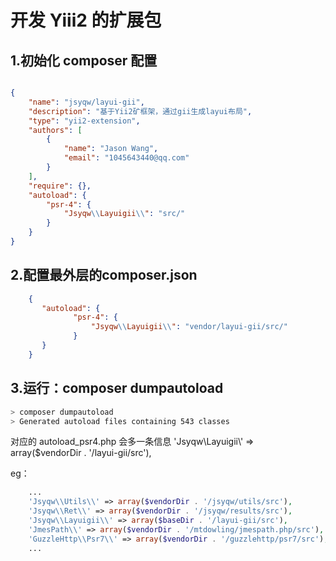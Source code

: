 # 开发 Yiii2 的扩展包

## 1.初始化 composer 配置

```json

{
    "name": "jsyqw/layui-gii",
    "description": "基于Yii2矿框架，通过gii生成layui布局",
    "type": "yii2-extension",
    "authors": [
        {
            "name": "Jason Wang",
            "email": "1045643440@qq.com"
        }
    ],
    "require": {},
    "autoload": {
        "psr-4": {
            "Jsyqw\\Layuigii\\": "src/"
        }
    }
}


```

## 2.配置最外层的composer.json
   
```json
    {
       "autoload": {
              "psr-4": {
                  "Jsyqw\\Layuigii\\": "vendor/layui-gii/src/"
              }
       }
    }
```

## 3.运行：composer dumpautoload

```bash
> composer dumpautoload
> Generated autoload files containing 543 classes
```

对应的 autoload_psr4.php
会多一条信息
'Jsyqw\\Layuigii\\' => array($vendorDir . '/layui-gii/src'),

eg：
```php
    ...
    'Jsyqw\\Utils\\' => array($vendorDir . '/jsyqw/utils/src'),
    'Jsyqw\\Ret\\' => array($vendorDir . '/jsyqw/results/src'),
    'Jsyqw\\Layuigii\\' => array($baseDir . '/layui-gii/src'),
    'JmesPath\\' => array($vendorDir . '/mtdowling/jmespath.php/src'),
    'GuzzleHttp\\Psr7\\' => array($vendorDir . '/guzzlehttp/psr7/src'),
    ...
```



